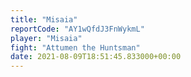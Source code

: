 ```yaml
---
title: "Misaia"
reportCode: "AY1wQfdJ3FnWykmL"
player: "Misaia"
fight: "Attumen the Huntsman"
date: 2021-08-09T18:51:45.833000+00:00
---
```

